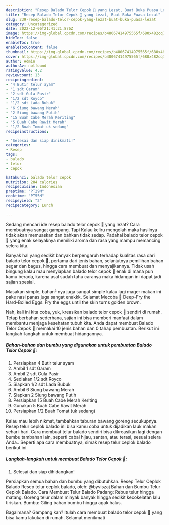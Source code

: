 ```yaml
---
description: "Resep Balado Telor Cepok 🍳 yang Lezat, Buat Buka Puasa Lezat"
title: "Resep Balado Telor Cepok 🍳 yang Lezat, Buat Buka Puasa Lezat"
slug: 239-resep-balado-telor-cepok-yang-lezat-buat-buka-puasa-lezat
category: Uncategorized
date: 2022-12-06T21:41:21.876Z
image: https://img-global.cpcdn.com/recipes/b48067414975565f/680x482cq70/balado-telor-cepok-foto-resep-utama.jpg
hideToc: false
enableToc: true
enableTocContent: false
thumbnail: https://img-global.cpcdn.com/recipes/b48067414975565f/680x482cq70/balado-telor-cepok-foto-resep-utama.jpg
cover: https://img-global.cpcdn.com/recipes/b48067414975565f/680x482cq70/balado-telor-cepok-foto-resep-utama.jpg
author: Admin
authorAv: notfound
ratingvalue: 4.2
reviewcount: 13
recipeingredient:
- "4 Butir telur ayam"
- "1 sdt Garam"
- "2 sdt Gula Pasir"
- "1/2 sdt Royco"
- "1/2 sdt Lada Bubuk"
- "6 Siung bawang Merah"
- "2 Siung bawang Putih"
- "15 Buah Cabe Merah Keriting"
- "5 Buah Cabe Rawit Merah"
- "1/2 Buah Tomat uk sedang"
recipeinstructions:

- "Selesai dan siap dinikmati!"
categories:
- Resep
tags:
- balado
- telor
- cepok

katakunci: balado telor cepok 
nutrition: 284 calories
recipecuisine: Indonesian
preptime: "PT29M"
cooktime: "PT55M"
recipeyield: "2"
recipecategory: Lunch

---
```



Sedang mencari ide resep balado telor cepok 🍳 yang lezat? Cara membuatnya sangat gampang. Tapi Kalau keliru mengolah maka hasilnya tidak akan memuaskan dan bahkan tidak sedap. Padahal balado telor cepok 🍳 yang enak selayaknya memiliki aroma dan rasa yang mampu memancing selera kita.


Banyak hal yang sedikit banyak berpengaruh terhadap kualitas rasa dari balado telor cepok 🍳, pertama dari jenis bahan, selanjutnya pemilihan bahan segar dan bagus, hingga cara membuat dan menyajikannya. Tidak usah bingung kalau mau menyiapkan balado telor cepok 🍳 enak di mana pun kamu berada, karena asal sudah tahu caranya maka hidangan ini dapat jadi sajian spesial.

Masakan simple, bahan² nya juga sangat simple kalau lagi mager makan ini pake nasi panas juga sangat enakkk. Selamat Mecoba 🥰 Deep-Fry the Hard-Boiled Eggs. Fry the eggs until the skin turns golden brown.


Nah, kali ini kita coba, yuk, kreasikan balado telor cepok 🍳 sendiri di rumah. Tetap berbahan sederhana, sajian ini bisa memberi manfaat dalam membantu menjaga kesehatan tubuh kita. Anda dapat membuat Balado Telor Cepok 🍳 memakai 10 jenis bahan dan 0 tahap pembuatan. Berikut ini langkah-langkah untuk membuat hidangannya.

<!--inarticleads1-->

##### Bahan-bahan dan bumbu yang digunakan untuk pembuatan Balado Telor Cepok 🍳:

1. Persiapkan 4 Butir telur ayam
1. Ambil 1 sdt Garam
1. Ambil 2 sdt Gula Pasir
1. Sediakan 1/2 sdt Royco
1. Siapkan 1/2 sdt Lada Bubuk
1. Ambil 6 Siung bawang Merah
1. Siapkan 2 Siung bawang Putih
1. Persiapkan 15 Buah Cabe Merah Keriting
1. Gunakan 5 Buah Cabe Rawit Merah
1. Persiapkan 1/2 Buah Tomat (uk sedang)


Kalau mau lebih nikmat, tambahkan taburan bawang goreng secukupnya. Resep telur ceplok balado ini bisa kamu coba untuk dijadikan lauk makan sehari-hari. Cara membuat telur balado sendiri bisa dikreasikan lagi dengan bumbu tambahan lain, seperti cabai hijau, santan, atau terasi, sesuai selera Anda.. Seperti apa cara membuatnya, simak resep telur ceplok balado berikut ini. 

<!--inarticleads2-->

##### Langkah-langkah untuk membuat Balado Telor Cepok 🍳:


1. Selesai dan siap dihidangkan!

Persiapkan semua bahan dan bumbu yang dibutuhkan. Resep Telur Ceplok Balado Resep telur ceplok balado, oleh: @byviszaj Bahan dan Bumbu Telur Ceplok Balado. Cara Membuat Telur Balado Padang: Rebus telur hingga matang. Goreng telur dalam minyak banyak hingga sedikit kecokelatan lalu tiriskan. Bumbu: Giling bahan bumbu hingga agak halus. 

Bagaimana? Gampang kan? Itulah cara membuat balado telor cepok 🍳 yang bisa kamu lakukan di rumah. Selamat menikmati
